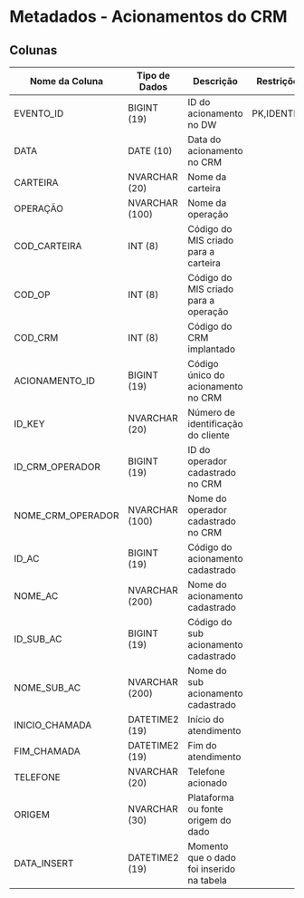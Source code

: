 # Metadados - Acionamentos do CRM

## Colunas

| Nome da Coluna       | Tipo de Dados | Descrição                                             | Restrições   | Relacionamento     |
|----------------------|---------------|-------------------------------------------------------|--------------|--------------------|
| EVENTO_ID            | BIGINT (19)   | ID do acionamento no DW                               |PK,IDENTITY   |                    |
| DATA                 | DATE (10)     | Data do acionamento no CRM                            |              |                    |
| CARTEIRA             | NVARCHAR (20) | Nome da carteira                                      |              |                    |
| OPERAÇÃO             | NVARCHAR (100)| Nome da operação                                      |              |                    |
| COD_CARTEIRA         | INT (8)       | Código do MIS criado para a carteira                  |              |                    |
| COD_OP               | INT (8)       | Código do MIS criado para a operação                  |              |                    |
| COD_CRM              | INT (8)       | Código do CRM implantado                              |              |                    |
| ACIONAMENTO_ID       | BIGINT (19)   | Código único do acionamento no CRM                    |              |                    |
| ID_KEY               | NVARCHAR (20) | Número de identificação do cliente                    |              | CARTEIRA (ID_KEY)  |
| ID_CRM_OPERADOR      | BIGINT (19)   | ID do operador cadastrado no CRM                      |              |                    |
| NOME_CRM_OPERADOR    | NVARCHAR (100)| Nome do operador cadastrado no CRM                    |              |                    |
| ID_AC                | BIGINT (19)   | Código do acionamento cadastrado                      |              | DEXPARA (ID_AC)    |
| NOME_AC              | NVARCHAR (200)| Nome do acionamento cadastrado                        |              |                    |
| ID_SUB_AC            | BIGINT (19)   | Código do sub acionamento cadastrado                  |              |                    |
| NOME_SUB_AC          | NVARCHAR (200)| Nome do sub acionamento cadastrado                    |              |                    |
| INICIO_CHAMADA       | DATETIME2 (19)| Início do atendimento                                 |              |                    |
| FIM_CHAMADA          | DATETIME2 (19)| Fim do atendimento                                    |              |                    |
| TELEFONE             | NVARCHAR (20) | Telefone acionado                                     |              |                    |
| ORIGEM               | NVARCHAR (30) | Plataforma ou fonte origem do dado                    |              |                    |
| DATA_INSERT          | DATETIME2 (19)| Momento que o dado foi inserido na tabela             |              |                    |
